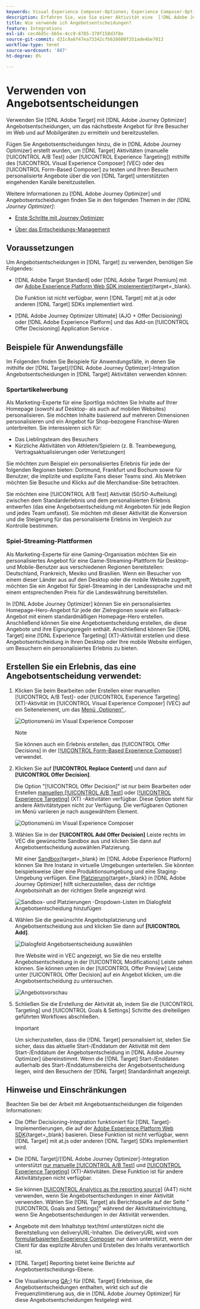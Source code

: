 ```yaml
---
keywords: Visual Experience Composer-Optionen; Experience Composer-Optionen; Erlebnisoptionen; Angebotsentscheidung; Offer Decisioning; AJO; Journey Optimizer
description: Erfahren Sie, wie Sie einer Aktivität eine  [!DNL Adobe Journey Optimizer]  erstellte Angebotsentscheidung hinzufügen.
title: Wie verwende ich Angebotsentscheidungen?
feature: Integrations
exl-id: cec46d5c-bb5e-4cc9-8785-370f158d3f8e
source-git-commit: d31c9a6f47ea73342cfb638600f351ade4be7013
workflow-type: tm+mt
source-wordcount: '887'
ht-degree: 0%

---
```


# Verwenden von Angebotsentscheidungen 

Verwenden Sie [!DNL Adobe Target] mit [!DNL Adobe Journey Optimizer] Angebotsentscheidungen, um das nächstbeste Angebot für Ihre Besucher im Web und auf Mobilgeräten zu ermitteln und bereitzustellen.

Fügen Sie Angebotsentscheidungen hinzu, die in [!DNL Adobe Journey Optimizer] erstellt wurden, um [!DNL Target] Aktivitäten (manuelle [!UICONTROL A/B Test] oder [!UICONTROL Experience Targeting]) mithilfe des [!UICONTROL Visual Experience Composer] (VEC) oder des [!UICONTROL Form-Based Composer] zu testen und Ihren Besuchern personalisierte Angebote über die von [!DNL Target] unterstützten eingehenden Kanäle bereitzustellen.

Weitere Informationen zu [!DNL Adobe Journey Optimizer] und Angebotsentscheidungen finden Sie in den folgenden Themen in der *[!DNL Journey Optimizer]*:

* [Erste Schritte mit Journey Optimizer](https://experienceleague.adobe.com/docs/journey-optimizer/using/get-started/get-started.html)

* [Über das Entscheidungs-Management](https://experienceleague.adobe.com/docs/journey-optimizer/using/offer-decisioning/get-started-decision/starting-offer-decisioning.html)

## Voraussetzungen 

Um Angebotsentscheidungen in [!DNL Target] zu verwenden, benötigen Sie Folgendes:

* [!DNL Adobe Target Standard] oder [!DNL Adobe Target Premium] mit der [Adobe Experience Platform Web SDK implementiert](https://experienceleague.adobe.com/docs/target-dev/developer/client-side/aep-web-sdk.html?lang=de){target=_blank}.

  Die Funktion ist nicht verfügbar, wenn [!DNL Target] mit at.js oder anderen [!DNL Target] SDKs implementiert wird.

* [!DNL Adobe Journey Optimizer Ultimate] (AJO + Offer Decisioning) oder [!DNL Adobe Experience Platform] und das Add-on [!UICONTROL Offer Decisioning] Application Service .

## Beispiele für Anwendungsfälle

Im Folgenden finden Sie Beispiele für Anwendungsfälle, in denen Sie mithilfe der [!DNL Target]/[!DNL Adobe Journey Optimizer]-Integration Angebotsentscheidungen in [!DNL Target] Aktivitäten verwenden können:

### Sportartikelwerbung

Als Marketing-Experte für eine Sportliga möchten Sie Inhalte auf Ihrer Homepage (sowohl auf Desktop- als auch auf mobilen Websites) personalisieren. Sie möchten Inhalte basierend auf mehreren Dimensionen personalisieren und ein Angebot für Shop-bezogene Franchise-Waren unterbreiten. Sie interessieren sich für:

* Das Lieblingsteam des Besuchers
* Kürzliche Aktivitäten von Athleten/Spielern (z. B. Teambewegung, Vertragsaktualisierungen oder Verletzungen)

Sie möchten zum Beispiel ein personalisiertes Erlebnis für jede der folgenden Regionen bieten: Dortmund, Frankfurt und Bochum sowie für Benutzer, die implizite und explizite Fans dieser Teams sind. Als Metriken möchten Sie Besuche und Klicks auf die Merchandise-Site betrachten.

Sie möchten eine [!UICONTROL A/B Test] Aktivität (50/50-Aufteilung) zwischen dem Standarderlebnis und dem personalisierten Erlebnis entwerfen (das eine Angebotsentscheidung mit Angeboten für jede Region und jedes Team umfasst). Sie möchten mit dieser Aktivität die Konversion und die Steigerung für das personalisierte Erlebnis im Vergleich zur Kontrolle bestimmen.

### Spiel-Streaming-Plattformen

Als Marketing-Experte für eine Gaming-Organisation möchten Sie ein personalisiertes Angebot für eine Game-Streaming-Plattform für Desktop- und Mobile-Benutzer aus verschiedenen Regionen bereitstellen: Deutschland, Frankreich, Mexiko und Brasilien. Wenn ein Besucher von einem dieser Länder aus auf den Desktop oder die mobile Website zugreift, möchten Sie ein Angebot für Spiel-Streaming in der Landessprache und mit einem entsprechenden Preis für die Landeswährung bereitstellen.

In [!DNL Adobe Journey Optimizer] können Sie ein personalisiertes Homepage-Hero-Angebot für jede der Zielregionen sowie ein Fallback-Angebot mit einem standardmäßigen Homepage-Hero erstellen. Anschließend können Sie eine Angebotsentscheidung erstellen, die diese Angebote und ihre Eignungsregeln enthält. Anschließend können Sie [!DNL Target] eine [!DNL Experience Targeting] (XT)-Aktivität erstellen und diese Angebotsentscheidung in Ihren Desktop oder Ihre mobile Website einfügen, um Besuchern ein personalisiertes Erlebnis zu bieten.

## Erstellen Sie ein Erlebnis, das eine Angebotsentscheidung verwendet:

1. Klicken Sie beim Bearbeiten oder Erstellen einer manuellen [!UICONTROL A/B Test]- oder [!UICONTROL Experience Targeting] (XT)-Aktivität im [!UICONTROL Visual Experience Composer] (VEC) auf ein Seitenelement, um das [Menü „Optionen“ ](/help/main/c-experiences/c-visual-experience-composer/viztarget-options.md).

   ![Optionsmenü im Visual Experience Composer](assets/options-menu1.png)

   >[!NOTE]
   >
   >Sie können auch ein Erlebnis erstellen, das [!UICONTROL Offer Decisions] in der [[!UICONTROL Form-Based Experience Composer]](/help/main/c-experiences/form-experience-composer.md) verwendet.

1. Klicken Sie auf **[!UICONTROL Replace Content]** und dann auf **[!UICONTROL Offer Decision]**.

   Die Option &quot;[!UICONTROL Offer Decision]&quot; ist nur beim Bearbeiten oder Erstellen [manuellen [!UICONTROL A/B Test]](/help/main/c-activities/t-test-ab/test-ab.md#types) oder [[!UICONTROL Experience Targeting]](/help/main/c-activities/t-experience-target/experience-target.md) (XT) -Aktivitäten verfügbar. Diese Option steht für andere Aktivitätstypen nicht zur Verfügung. Die verfügbaren Optionen im Menü variieren je nach ausgewähltem Element.

   ![Optionsmenü im Visual Experience Composer](assets/options-menu.png)

1. Wählen Sie in der **[!UICONTROL Add Offer Decision]** Leiste rechts im VEC die gewünschte Sandbox aus und klicken Sie dann auf Angebotsentscheidung auswählen.Platzierung.

   Mit einer [Sandbox](https://experienceleague.adobe.com/docs/experience-platform/sandbox/ui/overview.html){target=_blank} im [!DNL Adobe Experience Platform] können Sie Ihre Instanz in virtuelle Umgebungen unterteilen. Sie könnten beispielsweise über eine Produktionsumgebung und eine Staging-Umgebung verfügen. Eine [Platzierung](https://experienceleague.adobe.com/docs/journey-optimizer/using/offer-decisioning/create-components/creating-placements.html){target=_blank} in [!DNL Adobe Journey Optimizer] hilft sicherzustellen, dass der richtige Angebotsinhalt an der richtigen Stelle angezeigt wird.

   ![Sandbox- und Platzierungen -Dropdown-Listen im Dialogfeld Angebotsentscheidung hinzufügen](/help/main/c-integrating-target-with-mac/ajo/assets/sandbox-placement.png)

1. Wählen Sie die gewünschte Angebotsplatzierung und Angebotsentscheidung aus und klicken Sie dann auf **[!UICONTROL Add]**.

   ![Dialogfeld Angebotsentscheidung auswählen](/help/main/c-integrating-target-with-mac/ajo/assets/select-offer-decision.png)

   Ihre Website wird in VEC angezeigt, wo Sie die neu erstellte Angebotsentscheidung in der [!UICONTROL Modifications] Leiste sehen können. Sie können unten in der [!UICONTROL Offer Preview] Leiste unter [!UICONTROL Offer Decision] auf ein Angebot klicken, um die Angebotsentscheidung zu untersuchen.

   <!--You can examine the various offers contained in the offer by clicking the appropriate icon at the bottom of the [!UICONTROL Offer Preview] dialog box, including the fallback offer. A fallback offer is the default offer displayed when a visitor is not eligible for any of the personalized offers in the collection.-->

   ![Angebotsvorschau](assets/offer-preview2.png)

1. Schließen Sie die Erstellung der Aktivität ab, indem Sie die [!UICONTROL Targeting] und [!UICONTROL Goals & Settings] Schritte des dreiteiligen geführten Workflows abschließen.

   >[!IMPORTANT]
   >
   >Um sicherzustellen, dass die [!DNL Target] personalisiert ist, stellen Sie sicher, dass das aktuelle Start-/Enddatum der Aktivität mit dem Start-/Enddatum der Angebotsentscheidung in [!DNL Adobe Journey Optimizer] übereinstimmt. Wenn die [!DNL Target] Start-/Enddaten außerhalb des Start-/Enddatumsbereichs der Angebotsentscheidung liegen, wird den Besuchern der [!DNL Target] Standardinhalt angezeigt.

## Hinweise und Einschränkungen

Beachten Sie bei der Arbeit mit Angebotsentscheidungen die folgenden Informationen:

* Die Offer Decisioning-Integration funktioniert für [!DNL Target]-Implementierungen, die auf der [Adobe Experience Platform Web SDK](https://experienceleague.adobe.com/docs/target-dev/developer/client-side/aep-web-sdk.html?lang=de){target=_blank} basieren. Diese Funktion ist nicht verfügbar, wenn [!DNL Target] mit at.js oder anderen [!DNL Target] SDKs implementiert wird.

* Die [!DNL Target]/[!DNL Adobe Journey Optimizer]-Integration unterstützt [nur manuelle [!UICONTROL A/B Test]](/help/main/c-activities/t-test-ab/test-ab.md#types) und [[!UICONTROL Experience Targeting]](/help/main/c-activities/t-experience-target/experience-target.md) (XT)-Aktivitäten. Diese Funktion ist für andere Aktivitätstypen nicht verfügbar.

* Sie können [[!UICONTROL Analytics as the reporting source]](/help/main/c-integrating-target-with-mac/a4t/a4t.md) (A4T) nicht verwenden, wenn Sie Angebotsentscheidungen in einer Aktivität verwenden. Wählen Sie [!DNL Target] als Berichtsquelle auf der Seite &quot;[!UICONTROL Goals and Settings]&quot; während der Aktivitätseinrichtung, wenn Sie Angebotsentscheidungen in der Aktivität verwenden.

* Angebote mit dem Inhaltstyp text/html unterstützen nicht die Bereitstellung von deliveryURL-Inhalten. Die deliveryURL wird vom [formularbasierten Experience Composer](/help/main/c-experiences/form-experience-composer.md) nur dann unterstützt, wenn der Client für das explizite Abrufen und Erstellen des Inhalts verantwortlich ist.

* [!DNL Target] Reporting bietet keine Berichte auf Angebotsentscheidungs-Ebene.

* Die Visualisierung [QA-](/help/main/c-activities/c-activity-qa/activity-qa.md)) für [!DNL Target] Erlebnisse, die Angebotsentscheidungen enthalten, wirkt sich auf die Frequenzlimitierung aus, die in [!DNL Adobe Journey Optimizer] für diese Angebotsentscheidungen festgelegt wird.
